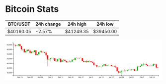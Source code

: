 # Bitcoin Stats

BTC/USDT|24h change|24h high|24h low|
|---|---|---|---|
|$40160.05|-2.57%|$41249.35|$39450.00|

<img src="./chart.svg">
